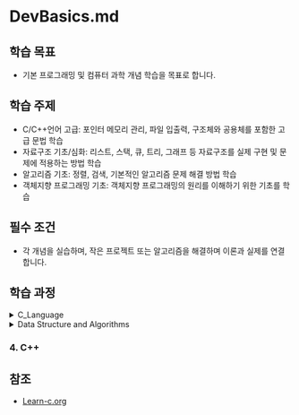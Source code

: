 # DevBasics.md

## 학습 목표
- 기본 프로그래밍 및 컴퓨터 과학 개념 학습을 목표로 합니다.

## 학습 주제
- C/C++언어 고급: 포인터 메모리 관리, 파일 입출력, 구조체와 공용체를 포함한 고급 문법 학습
- 자료구조 기초/심화: 리스트, 스택, 큐, 트리, 그래프 등 자료구조를 실제 구현 및 문제에 적용하는 방법 학습
- 알고리즘 기초: 정렬, 검색, 기본적인 알고리즘 문제 해결 방법 학습
- 객체지향 프로그래밍 기초: 객체지향 프로그래밍의 원리를 이해하기 위한 기초를 학습


## 필수 조건
- 각 개념을 실습하며, 작은 프로젝트 또는 알고리즘을 해결하며 이론과 실제를 연결합니다.

## 학습 과정

<details>
<summary>C_Language</summary>
<div markdown="1">   

|                            주제 | 성취도 |                                             .md                                             | 소스코드                                    |
| ------------------------------: | :----: | :-----------------------------------------------------------------------------------------: | :------------------------------------------ |
|                     Hello world |   📌    |                                                                                             | ([code.c](source/C_language/Hello.c))       |
|             Variables and Types |   📌    |                                                                                             | ([code.c](source/C_language/VnT.c))         |
|                          Arrays |   📌    |                                                                                             | ([code.c](source/C_language/Arrays.c))      |
|         Multidimensional Arrays |   📌    |                                                                                             | ([code.c](source/C_language/MultiArrays.c)) |
|                      Conditions |   📌    |                                                                                             | ([code.c](source/C_language))               |
|                         Strings |   📌    |                                                                                             | ([code](source/C_language/Strings.c))|
|                           loops |   📌    |                                                                                             | ([code](source/C_language/loops.c))|
|                       Functions |   📌    |                                                                                             | ([code](source/C_language/functions.c))|
|                          Static |   📌    |                                                                                             | ([code](source/C_language/static.c))|
|                        Pointers |   📌    |                                                                                             | ([code](source/C_language/pointers.c))|
|                      Structures |   📌    |                                                                                             | ([code](source/C_language/structures.c))|
| Function arguments by reference |   📌    |                                                                                             | ([code](source/C_language/FunArgByRef.c))|
|              Dynamic allocation |   📌    |                                                                                             | ([code](source/C_language/DynamicAllocation.c))|
|             Arrays and Pointers |   📌    |                                                                                             | ([code](source/C_language/ArrayNPointer.c))|
|                       Recursion |   📌    |                                                                                             | ([code](source/C_language/recursion.c))|
|                    Linked lists |   📌    |                                                                                             | ([code](source/C_language/LinkedLists.c)), ([ExCode](source/C_language/ExLinkedLists.c))|
|                    Binary trees |        |                                                                                             | ([code](source/C_language/CompleteBinaryTree.c)), ([Excode](source/C_language/ExBinarytrees.c))|
|                          Unions |   📌    |                ([Eng](markdown/C/Unions.md), [Kor](markdown/C/Unions_kr.md))                | ([code](source/C_language/Unions.c)), ([Excode](source/C_language/ExUnions.c)), ([testcode](source/C_language/ExUnions_test.c))|
|             Pointer Arithmetics |   📌    | ([Eng](markdown/C/Pointer%20Arithmetics.md), [Kor](markdown/C/Pointer%20Arithmetics_kr.md)) | (링크)|
|               Function Pointers |   📌    |   ([Eng](markdown/C/Function%20Pointers.md), [Kor](markdown/C/Function%20Pointers_kr.md))   | (링크)|
|                        Bitmasks |   📌    |              ([Eng](markdown/C/Bitmasks.md), [Kor](markdown/C/Bitmasks_kr.md))              | (링크)|

</div>
</details>

<details>
<summary>Data Structure and Algorithms</summary>
<div markdown="1">   

|                              주제 | 성취도 |  .md  | 소스코드 |
| --------------------------------: | :----: | :---: | :------- |
|    data structures and algorithms |        |
|                        Array list |   📌    |
|                       Linked list |   📌    |
|          Extension of linked list |   📌    |
| Uses of Linked Lists: Polynomials |   📌    |
|                             Stack |   📌    |
|                       Using Stack |        |
|                             Queue |   📌    |
|                         Recursion |        |
|                              트리 |        |
|                              히프 |        |
|                            그래프 |        |
|                              검색 |        |

</div>
</details>

### 4. C++

## 참조
* [Learn-c.org](https://www.learn-c.org/)

